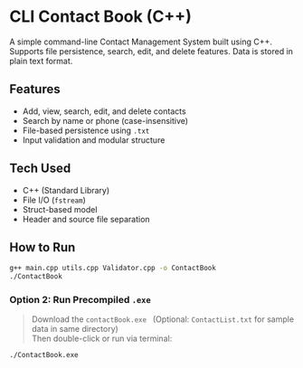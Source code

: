 # CLI Contact Book (C++)

A simple command-line Contact Management System built using C++. Supports file persistence, search, edit, and delete features. Data is stored in plain text format.

## Features
- Add, view, search, edit, and delete contacts
- Search by name or phone (case-insensitive)
- File-based persistence using `.txt`
- Input validation and modular structure

## Tech Used
- C++ (Standard Library)
- File I/O (`fstream`)
- Struct-based model
- Header and source file separation

## How to Run
```bash
g++ main.cpp utils.cpp Validator.cpp -o ContactBook
./ContactBook
```
### Option 2: Run Precompiled `.exe`
> Download the `contactBook.exe ` (Optional: `ContactList.txt` for sample data in same directory)  
> Then double-click or run via terminal:
```bash
./ContactBook.exe


